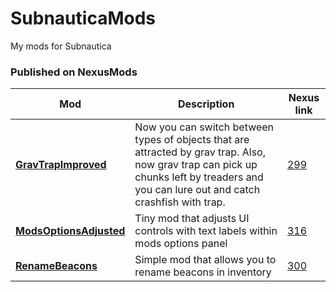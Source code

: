 # SubnauticaMods
My mods for Subnautica


### Published on NexusMods
Mod | Description | Nexus link
-|-|-
| [**GravTrapImproved**](https://github.com/zorgesho/SubnauticaMods/tree/master/GravTrapImproved) | Now you can switch between types of objects that are attracted by grav trap. Also, now grav trap can pick up chunks left by treaders and you can lure out and catch crashfish with trap. | [299](https://www.nexusmods.com/subnautica/mods/299)|
| [**ModsOptionsAdjusted**](https://github.com/zorgesho/SubnauticaMods/tree/master/ModsOptionsAdjusted) | Tiny mod that adjusts UI controls with text labels within mods options panel | [316](https://www.nexusmods.com/subnautica/mods/316)|
| [**RenameBeacons**](https://github.com/zorgesho/SubnauticaMods/tree/master/RenameBeacons) | Simple mod that allows you to rename beacons in inventory | [300](https://www.nexusmods.com/subnautica/mods/300)|
